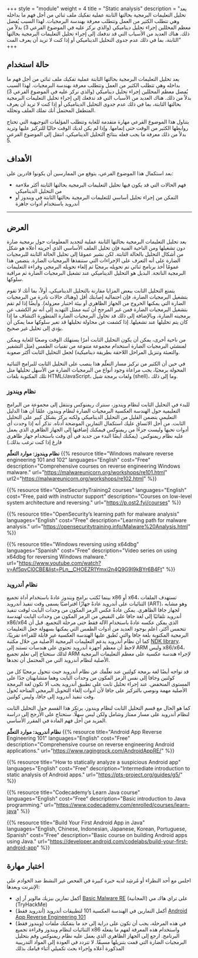 +++
style = "module"
weight = 4
title = "Static analysis"
description = "يعد تحليل التعليمات البرمجية بحالتها الثابتة عملية تفكيك ملف ثنائي من أجل فهم ما بداخله وهي تتطلب الكثير من العمل وتتطلب معرفة بهندسة البرمجيات. لهذا السبب يُفضل معظم المحللين إجراء تحليل ديناميكي (والذي نركز عليه في الموضوع الفرعي 3) بدلاً من ذلك. هناك العديد من الأسباب التي قد تدفعك إلى إجراء تحليل التعليمات البرمجية بحالتها الثابتة، بما في ذلك عدم جدوى التحليل الديناميكي أو إذا كنت لا تريد أن يعرف المت"
+++

## حالة استخدام

يعد تحليل التعليمات البرمجية بحالتها الثابتة عملية تفكيك ملف ثنائي من أجل فهم ما بداخله وهي تتطلب الكثير من العمل وتتطلب معرفة بهندسة البرمجيات. لهذا السبب يُفضل معظم المحللين إجراء تحليل ديناميكي (والذي نركز عليه في الموضوع الفرعي 3) بدلاً من ذلك. هناك العديد من الأسباب التي قد تدفعك إلى إجراء تحليل التعليمات البرمجية بحالتها الثابتة، بما في ذلك عدم جدوى التحليل الديناميكي أو إذا كنت لا تريد أن يعرف المتطفل المحتمل أنك تملك الملف وتحلله.

يتناول هذا الموضوع الفرعي مهارة متقدمة للغاية وتتطلب المؤلفات التوجيهية التي تحتاج روابطها الكثير من الوقت حتى إتمامها. وإذا لم يكن لديك الوقت حاليًا للتركيز عليها وتريد بدلاً من ذلك معرفة ما يجب فعله بنتائج التحليل الديناميكي، انتقل إلى الموضوع الفرعي 5.


## الأهداف

بعد استكمال هذا الموضوع الفرعي، يتوقع من الممارسين أن يكونوا قادرين على:

- فهم الحالات التي قد يكون فيها تحليل التعليمات البرمجية بحالتها الثابتة أكثر ملاءمة من التحليل الديناميكي
- التمكن من إجراء تحليل أساسي للتعليمات البرمجية بحالتها الثابتة في ويندوز أو أندرويد باستخدام أدوات جاهزة
 

---
## العرض

يعد تحليل التعليمات البرمجية بحالتها الثابتة عملية لتحديد المعلومات حول برمجية ضارة دون تشغيلها ومن الناحية الفنية فإن تحليل الملف الأساسي الذي أجريته أعلاه هو شكل من أشكال التحليل بالحالة الثابتة. لكن نشير عمومًا إلى تحليل الحالة الثابتة للبرمجيات الضارة على أنه التعرف على الإجراءات التي ستنفذها البرمجيات الضارة. يتضمن هذا عمومًا أخذ برنامج ثنائي تم تحويله برمجيًا ثم إلغاء تحويله البرمجي وقراءة التعليمات البرمجية الناتجة. البديل هو التحليل الديناميكي عند تشغيل البرمجيات الضارة ثم مراقبة سلوكها.

يتمتع التحليل الثابت ببعض المزايا مقارنة بالتحليل الديناميكي، أولاً، بما أنك لا تقوم بتشغيل البرمجيات الضارة، فإن احتمالية إصابتك أقل (وهناك حالات نادرة من البرمجيات الضارة التي يمكنها الخروج من الجهاز الظاهري أو بيئة اختبار معزولة). وأيضًا إذا لم تقم بتشغيل البرمجيات الضارة فمن غير المرجح أن تُنبه ممثل التهديد إلى أنه تم الكشف عن برمجيته الضارة، وبالإضافة إلى ذلك قد تحاول البرمجيات الضارة المتطورة اكتشاف ما إذا كان يتم تحليلها عند تشغيلها. إذا كشفت عن محاولة تحليلها قد تغير سلوكها مما يمكن أن يؤدي إلى تحليل غير صحيح.

من ناحية أخرى، يمكن أن يكون التحليل الثابت أمرًا يستهلك الوقت وصعبًا للغاية ويمكن لمنشئي البرمجيات الضارة استخدام مجموعة متنوعة من تقنيات الطمس (مثل التشفير والتعبئة وتنزيل المراحل اللاحقة بطريقة ديناميكية) لجعل التحليل الثابت أكثر صعوبة.

في حين أن الكثير من تركيز مسار التعلّم هذا ينصب على التحليل الثابت للبرامج الثنائية المحولة برمجيًا، يجب مراعاة وجود أنواع من البرمجيات الضارة من الأسهل تحليلها متل تلك المكتوبة بلغات HTML/JavaScript، ولغات برمجة شيل (shell)، وما إلى ذلك.

### نظام ويندوز

للبدء في التحليل الثابت لنظام ويندوز، سنترك ريمنوكس وننتقل إلى مجموعة من البرامج التعليمية حول الهندسة العكسية البرمجيات الضارة لنظام ويندوز، علمًا أن هذا الدليل التعليمي يتضمن القليل من التحليل الديناميكي ولكنه يركز بشكل كبير على التحليل الثابت. من أجل الاتساق عليك استكمال التمارين الموضحة أدناه. تذكر أنه إذا وجدت أي أدوات تحبها وليست جزءًا من ريمنوكس فيمكنك إضافتها إلى الجهاز الظاهري الذي يعمل عليه نظام ريمنوكس. (يمكنك أيضًا البدء من جديد في أي وقت باستخدام جهاز ظاهري فارغ إذا كنت ترغب بذلك.)

**نظام ويندوز: موارد التعلّم**
{{% resource title="Windows malware reverse engineering 101 and 102" languages="English" cost="Free" description="Comprehensive courses on reverse engineering Windows malware." url="https://malwareunicorn.org/workshops/re101.html" url2="https://malwareunicorn.org/workshops/re102.html" %}}

{{% resource title="OpenSecurityTraining2 courses" languages="English" cost="Free, paid with instructor support" description="Courses on low-level system architecture and reversing." url="https://p.ost2.fyi/courses" %}}

{{% resource title="OpenSecurity’s learning path for malware analysis" languages="English" cost="Free" description="Learning path for malware analysis." url="https://opensecuritytraining.info/Malware%20Analysis.html" %}}

{{% resource title="Windows reversing using x64dbg" languages="Spanish" cost="Free" description="Video series on using x64dbg for reversing Windows malware." url="https://www.youtube.com/watch?v=Af5pvCl0CBE&list=PLn__CHOEZR1Ymxi2n4Q9G9I9kBYr6B4Ft" %}}

### نظام أندرويد


بينما تُكتب برامج ويندوز عادةً باستخدام أداة تجميع x86 أو x64، تستهدف الملفات الثنائيات على أندرويد عادةً جهازًا افتراضيًا يسمى وقت تنفيذ أندرويد (ART)، وهو مشابه لجهاز جافا الظاهري. يمكن عادةً عكس الرمز المكون من وحدات البايت لوقت تنفيذ أندرويد تلقائيًا إلى لغة جافا على النقيض من الرمز المكون من وحدات البايت لهندسة x86/x64 الذي يمكن عكسه عادةً باستخدام الآلة فقط حتى مرحلة التجميع. قبل أن تتحمس أكثر، اعلم بوجود العديد من أدوات الطمس التي يمكنها بسهولة جعل التعليمات البرمجية المكتوبة بلغة جافا والتي تُطبق عليها الهندسة العكسية غير قابلة للقراءة تقريبًا، كما أن نظام أندرويد يدعم التعليمات البرمجية الأصلية من خلال مكتبة [NDK library](https://developer.android.com/ndk/guides). لاحظ أن معظم أجهزة أندرويد تحتوي على هندسات تستند إلى ARM وليس x86/x64، لذلك ستحتاج إلى تعلم تجميع ARM لإجراء هندسة عكسية على معظم التعليمات البرمجية الأصلية لنظام أندرويد التي من المحتمل أن تجدها. 

قد تواجه أيضًا لغة برمجة كولتين عند تعلّمك عن نظام أندرويد حيث تتحول برمجيًا كل من كولتين وجافا إلى نفس الرمز المكون من وحدات البايت وهما متشابهتان جدًا على المستوى المنخفض. عند إجراء تحليل ثابت على تطبيق أندرويد يجب ألا تكون لغة البرمجة الأصلية مهمة ونوصي بالتركيز على جافا لأن أدوات إلغاء التحويل البرمجي المتاحة تُحول وقت تنفيذ أندرويد إلى جافا، وليس كولتين.

كما هو الحال مع قسم التحليل الثابت لنظام ويندوز، يرتكز هذا القسم حول التحليل الثابت لنظام أندرويد على مسار ممتاز وشامل ولكن ليس سهلًا. ستحتاج على الأرجح إلى دراسة المزيد من أجل فهم المادة في المقرر الأساسي.

**نظام أندرويد: موارد التعلّم**
{{% resource title="Android App Reverse Engineering 101" languages="English" cost="Free" description="Comprehensive course on reverse engineering Android applications." url="https://www.ragingrock.com/AndroidAppRE/" %}}

{{% resource title="How to statically analyze a suspicious Android app" languages="English" cost="Free" description="Intermediate introduction to static analysis of Android apps." url="https://pts-project.org/guides/g5/" %}}

{{% resource title="Codecademy’s Learn Java course" languages="English" cost="Free" description="Basic introduction to Java programming." url="https://www.codecademy.com/enrolled/courses/learn-java" %}}

{{% resource title="Build Your First Android App in Java" languages="English, Chinese, Indonesian, Japanese, Korean, Portuguese, Spanish" cost="Free" description="Basic course on building Android apps using Java." url="https://developer.android.com/codelabs/build-your-first-android-app" %}}


## اختبار مهارة

اجلس مع أحد النظراء أو مُرشِد لديه خبرة كبيرة في الفحص غير النشط ضد الخوادم على الإنترنت وبعدها:

- أكمل تمارين بيزيك مالوير آر إي [Basic Malware RE](https://tryhackme.com/room/basicmalwarere) (المجانية) على تراي هاك مي (TryHackMe)
- (أندرويد فقط) أكمل التمارين في الهندسة العكسية 101 لتطبيقات أندرويد [Android App Reverse Engineering 101](https://www.ragingrock.com/AndroidAppRE/) 
- (ويندوز فقط) في هذه المرحلة، يجب أن تكون على دراية إلى حد ما بتفكيك ملفات الثنائيات لنظام ويندوز وقراءة تجميع x86 واستخدام هذه المعرفة لفهم ما يفعله البرنامج. ارجع إلى الجهاز الظاهري الذي يعمل عليه نظام ريمنوكس وقم بتحليل البرمجيات الضارة التي قمت بتنزيلها مسبقًا. لا تتردد في العودة إلى المواد التدريبية المذكورة أعلاه وإجراء بحث تكميلي أثناء قيامك بذلك
